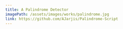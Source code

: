 ```yaml
---
title: A Palindrome Detector
imagePath: /assets/images/works/palindrome.jpg
link: https://github.com/AJarjis/Palindrome-Script
---
```

